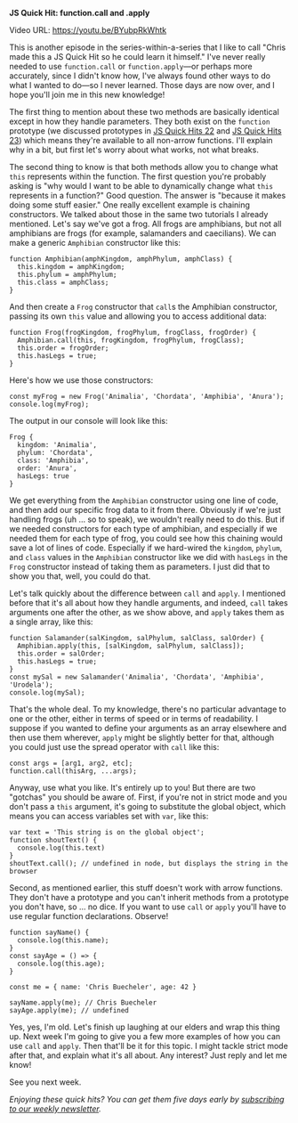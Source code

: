 **JS Quick Hit: function.call and .apply**

Video URL: https://youtu.be/BYubpRkWhtk

This is another episode in the series-within-a-series that I like to call "Chris made this a JS Quick Hit so he could learn it himself." I've never really needed to use `function.call` or `function.apply`&mdash;or perhaps more accurately, since I didn't know how, I've always found other ways to do what I wanted to do&mdash;so I never learned. Those days are now over, and I hope you'll join me in this new knowledge!

The first thing to mention about these two methods are basically identical except in how they handle parameters. They both exist on the `function` prototype (we discussed prototypes in [JS Quick Hits 22](https://closebrace.com/tutorials/2018-06-20/js-quick-hits-22-prototypes-part-1) and [JS Quick Hits 23](https://closebrace.com/tutorials/2018-06-27/js-quick-hits-23-prototypes-part-2)) which means they're available to all non-arrow functions. I'll explain why in a bit, but first let's worry about what works, not what breaks.

The second thing to know is that both methods allow you to change what `this` represents within the function. The first question you're probably asking is "why would I want to be able to dynamically change what `this` represents in a function?" Good question. The answer is "because it makes doing some stuff easier." One really excellent example is chaining constructors. We talked about those in the same two tutorials I already mentioned. Let's say we've got a frog. All frogs are amphibians, but not all amphibians are frogs (for example, salamanders and caecilians). We can make a generic `Amphibian` constructor like this:

```
function Amphibian(amphKingdom, amphPhylum, amphClass) {
  this.kingdom = amphKingdom;
  this.phylum = amphPhylum;
  this.class = amphClass;
}
```

And then create a `Frog` constructor that `call`s the Amphibian constructor, passing its own `this` value and allowing you to access additional data:

```
function Frog(frogKingdom, frogPhylum, frogClass, frogOrder) {
  Amphibian.call(this, frogKingdom, frogPhylum, frogClass);
  this.order = frogOrder;
  this.hasLegs = true;
}
```

Here's how we use those constructors:

```
const myFrog = new Frog('Animalia', 'Chordata', 'Amphibia', 'Anura');
console.log(myFrog);
```

The output in our console will look like this:

```
Frog {
  kingdom: 'Animalia',
  phylum: 'Chordata',
  class: 'Amphibia',
  order: 'Anura',
  hasLegs: true
}
```

We get everything from the `Amphibian` constructor using one line of code, and then add our specific frog data to it from there. Obviously if we're just handling frogs (uh &hellip; so to speak), we wouldn't really need to do this. But if we needed constructors for each type of amphibian, and especially if we needed them for each type of frog, you could see how this chaining would save a lot of lines of code. Especially if we hard-wired the `kingdom`, `phylum`, and `class` values in the `Amphibian` constructor like we did with `hasLegs` in the `Frog` constructor instead of taking them as parameters. I just did that to show you that, well, you could do that.

Let's talk quickly about the difference between `call` and `apply`. I mentioned before that it's all about how they handle arguments, and indeed, `call` takes arguments one after the other, as we show above, and `apply` takes them as a single array, like this:

```
function Salamander(salKingdom, salPhylum, salClass, salOrder) {
  Amphibian.apply(this, [salKingdom, salPhylum, salClass]);
  this.order = salOrder;
  this.hasLegs = true;
}
const mySal = new Salamander('Animalia', 'Chordata', 'Amphibia', 'Urodela');
console.log(mySal);
```

That's the whole deal. To my knowledge, there's no particular advantage to one or the other, either in terms of speed or in terms of readability. I suppose if you wanted to define your arguments as an array elsewhere and then use them wherever, `apply` might be slightly better for that, although you could just use the spread operator with `call` like this:

```
const args = [arg1, arg2, etc];
function.call(thisArg, ...args);
```

Anyway, use what you like. It's entirely up to you! But there are two "gotchas" you should be aware of. First, if you're not in strict mode and you don't pass a `this` argument, it's going to substitute the global object, which means you can access variables set with `var`, like this:

```
var text = 'This string is on the global object';
function shoutText() {
  console.log(this.text)
}
shoutText.call(); // undefined in node, but displays the string in the browser
```

Second, as mentioned earlier, this stuff doesn't work with arrow functions. They don't have a prototype and you can't inherit methods from a prototype you don't have, so &hellip; no dice. If you want to use `call` or `apply` you'll have to use regular function declarations. Observe!

```
function sayName() {
  console.log(this.name);
}
const sayAge = () => {
  console.log(this.age);
}

const me = { name: 'Chris Buecheler', age: 42 }

sayName.apply(me); // Chris Buecheler
sayAge.apply(me); // undefined
```

Yes, yes, I'm old. Let's finish up laughing at our elders and wrap this thing up. Next week I'm going to give you a few more examples of how you can use `call` and `apply`. Then that'll be it for this topic. I might tackle strict mode after that, and explain what it's all about. Any interest? Just reply and let me know!

See you next week.

_Enjoying these quick hits? You can get them five days early by [subscribing to our weekly newsletter](https://closebrace.com/newsletter/subscribe)._

